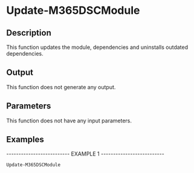 ﻿# Update-M365DSCModule

## Description

This function updates the module, dependencies and uninstalls outdated dependencies.

## Output

This function does not generate any output.

## Parameters

This function does not have any input parameters.
## Examples

-------------------------- EXAMPLE 1 --------------------------

`Update-M365DSCModule`


